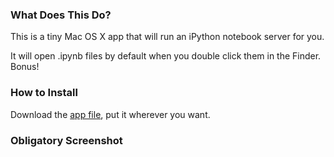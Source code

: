 ### What Does This Do?

This is a tiny Mac OS X app that will run an iPython notebook server for you.

It will open .ipynb files by default when you double click them in the Finder. Bonus!

### How to Install

Download the [app file](), put it wherever you want.

### Obligatory Screenshot

